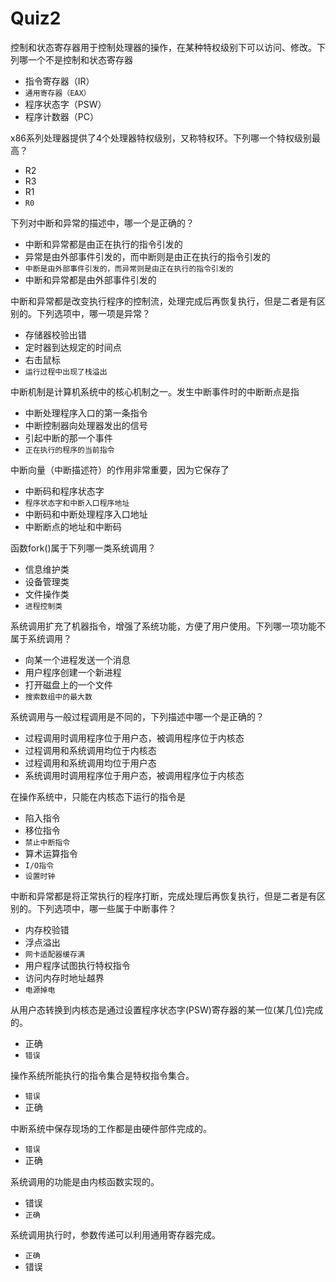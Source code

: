 Quiz2
==================================
控制和状态寄存器用于控制处理器的操作，在某种特权级别下可以访问、修改。下列哪一个不是控制和状态寄存器
* 指令寄存器（IR）
* ```通用寄存器（EAX）```
* 程序状态字（PSW）
* 程序计数器（PC）

x86系列处理器提供了4个处理器特权级别，又称特权环。下列哪一个特权级别最高？
* R2
* R3
* R1
* ```R0```


下列对中断和异常的描述中，哪一个是正确的？
* 中断和异常都是由正在执行的指令引发的
* 异常是由外部事件引发的，而中断则是由正在执行的指令引发的
* ```中断是由外部事件引发的，而异常则是由正在执行的指令引发的```
* 中断和异常都是由外部事件引发的


中断和异常都是改变执行程序的控制流，处理完成后再恢复执行，但是二者是有区别的。下列选项中，哪一项是异常？
* 存储器校验出错
* 定时器到达规定的时间点
* 右击鼠标
* ```运行过程中出现了栈溢出```


中断机制是计算机系统中的核心机制之一。发生中断事件时的中断断点是指
* 中断处理程序入口的第一条指令
* 中断控制器向处理器发出的信号
* 引起中断的那一个事件
* ```正在执行的程序的当前指令```


中断向量（中断描述符）的作用非常重要，因为它保存了
* 中断码和程序状态字
* ```程序状态字和中断入口程序地址```
* 中断码和中断处理程序入口地址
* 中断断点的地址和中断码


函数fork()属于下列哪一类系统调用？
* 信息维护类
* 设备管理类
* 文件操作类
* ```进程控制类```


系统调用扩充了机器指令，增强了系统功能，方便了用户使用。下列哪一项功能不属于系统调用？
* 向某一个进程发送一个消息
* 用户程序创建一个新进程
* 打开磁盘上的一个文件
* ```搜索数组中的最大数```


系统调用与一般过程调用是不同的，下列描述中哪一个是正确的？
* 过程调用时调用程序位于用户态，被调用程序位于内核态
* 过程调用和系统调用均位于内核态
* 过程调用和系统调用均位于用户态
* 系统调用时调用程序位于用户态，被调用程序位于内核态


在操作系统中，只能在内核态下运行的指令是
* 陷入指令
* 移位指令
* ```禁止中断指令```
* 算术运算指令
* ```I/O指令```
* ```设置时钟```


中断和异常都是将正常执行的程序打断，完成处理后再恢复执行，但是二者是有区别的。下列选项中，哪一些属于中断事件？
* 内存校验错
* 浮点溢出
* ```网卡适配器缓存满```
* 用户程序试图执行特权指令
* 访问内存时地址越界
* ```电源掉电```


从用户态转换到内核态是通过设置程序状态字(PSW)寄存器的某一位(某几位)完成的。
* 正确
* ```错误```


操作系统所能执行的指令集合是特权指令集合。
* ```错误```
* 正确


中断系统中保存现场的工作都是由硬件部件完成的。
* ```错误```
* 正确


系统调用的功能是由内核函数实现的。
* 错误
* ```正确```


系统调用执行时，参数传递可以利用通用寄存器完成。
* ```正确```
* 错误

